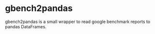 # gbench2pandas

gbench2pandas is a small wrapper to read google benchmark reports to pandas DataFrames.
